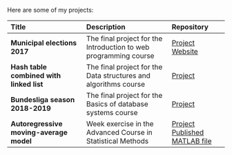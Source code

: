 Here are some of my projects:

| Title | Description | Repository |
|:-------|:-------------|:------------|
| **Municipal elections 2017** | The final project for the Introduction to web programming course | [Project](https://github.com/EetuPeltolaCodes/IWP_Project) [Website](https://htmlpreview.github.io/?https://raw.githubusercontent.com/EetuPeltolaCodes/IWP_Project/main/index.html) |  
| **Hash table combined with linked list** | The final project for the Data structures and algorithms course | [Project](https://github.com/EetuPeltolaCodes/Practical-Assignment) | 
| **Bundesliga season 2018-2019** | The final project for the Basics of database systems course | [Project](https://github.com/EetuPeltolaCodes/Database-Project) |
| **Autoregressive moving-average model** | Week exercise in the Advanced Course in Statistical Methods | [Project](https://github.com/EetuPeltolaCodes/ARMA) [Published MATLAB file](Eetu_Peltola_Viikko_6.pdf)

